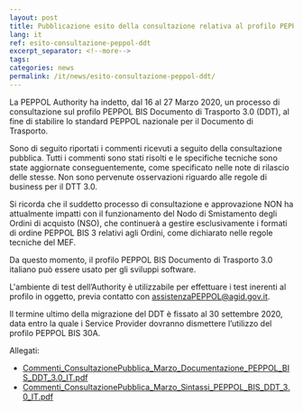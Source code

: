 ```yaml
---
layout: post
title: Pubblicazione esito della consultazione relativa al profilo PEPPOL BIS Documento di Trasporto 3.0 (DDT)
lang: it
ref: esito-consultazione-peppol-ddt
excerpt_separator: <!--more-->
tags:
categories: news
permalink: /it/news/esito-consultazione-peppol-ddt/
---
```


La PEPPOL Authority ha indetto, dal 16 al 27 Marzo 2020, un processo di consultazione sul profilo PEPPOL BIS Documento di Trasporto 3.0 (DDT), al fine di stabilire lo standard PEPPOL nazionale per il Documento di Trasporto.

Sono di seguito riportati i commenti ricevuti a seguito della consultazione pubblica. Tutti i commenti sono stati risolti e le specifiche tecniche sono state aggiornate conseguentemente, come specificato nelle note di rilascio delle stesse. Non sono pervenute osservazioni riguardo alle regole di business per il DTT 3.0.

Si ricorda che il suddetto processo di consultazione e approvazione NON ha attualmente impatti con il funzionamento del Nodo di Smistamento degli Ordini di acquisto (NSO), che continuerà a gestire esclusivamente i formati di ordine PEPPOL BIS 3 relativi agli Ordini, come dichiarato nelle regole tecniche del MEF.

Da questo momento, il profilo PEPPOL BIS Documento di Trasporto 3.0 italiano può essere usato per gli sviluppi software.

L'ambiente di test dell’Authority è utilizzabile per effettuare i test inerenti al profilo in oggetto, previa contatto con [assistenzaPEPPOL@agid.gov.it](mailto:assistenzaPEPPOL@agid.gov.it).

Il termine ultimo della migrazione del DDT è fissato al 30 settembre 2020, data entro la quale i Service Provider dovranno dismettere l’utilizzo del profilo PEPPOL BIS 30A.

Allegati:

- [Commenti_ConsultazionePubblica_Marzo_Documentazione_PEPPOL_BIS_DDT_3.0_IT.pdf](/attachments/Commenti_ConsultazionePubblica_Marzo_Documentazione_PEPPOL_BIS_DDT_3.0_IT.pdf)
- [Commenti_ConsultazionePubblica_Marzo_Sintassi_PEPPOL_BIS_DDT_3.0_IT.pdf](/attachments/Commenti_ConsultazionePubblica_Marzo_Sintassi_PEPPOL_BIS_DDT_3.0_IT.pdf)
